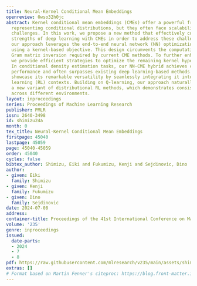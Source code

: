 ```yaml
---
title: Neural-Kernel Conditional Mean Embeddings
openreview: 0wso32h0jc
abstract: Kernel conditional mean embeddings (CMEs) offer a powerful framework for
  representing conditional distributions, but they often face scalability and expressiveness
  challenges. In this work, we propose a new method that effectively combines the
  strengths of deep learning with CMEs in order to address these challenges. Specifically,
  our approach leverages the end-to-end neural network (NN) optimization framework
  using a kernel-based objective. This design circumvents the computationally expensive
  Gram matrix inversion required by current CME methods. To further enhance performance,
  we provide efficient strategies to optimize the remaining kernel hyperparameters.
  In conditional density estimation tasks, our NN-CME hybrid achieves competitive
  performance and often surpasses existing deep learning-based methods. Lastly, we
  showcase its remarkable versatility by seamlessly integrating it into reinforcement
  learning (RL) contexts. Building on Q-learning, our approach naturally leads to
  a new variant of distributional RL methods, which demonstrates consistent effectiveness
  across different environments.
layout: inproceedings
series: Proceedings of Machine Learning Research
publisher: PMLR
issn: 2640-3498
id: shimizu24a
month: 0
tex_title: Neural-Kernel Conditional Mean Embeddings
firstpage: 45040
lastpage: 45059
page: 45040-45059
order: 45040
cycles: false
bibtex_author: Shimizu, Eiki and Fukumizu, Kenji and Sejdinovic, Dino
author:
- given: Eiki
  family: Shimizu
- given: Kenji
  family: Fukumizu
- given: Dino
  family: Sejdinovic
date: 2024-07-08
address:
container-title: Proceedings of the 41st International Conference on Machine Learning
volume: '235'
genre: inproceedings
issued:
  date-parts:
  - 2024
  - 7
  - 8
pdf: https://raw.githubusercontent.com/mlresearch/v235/main/assets/shimizu24a/shimizu24a.pdf
extras: []
# Format based on Martin Fenner's citeproc: https://blog.front-matter.io/posts/citeproc-yaml-for-bibliographies/
---
```

